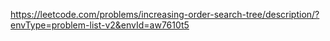 https://leetcode.com/problems/increasing-order-search-tree/description/?envType=problem-list-v2&envId=aw7610t5